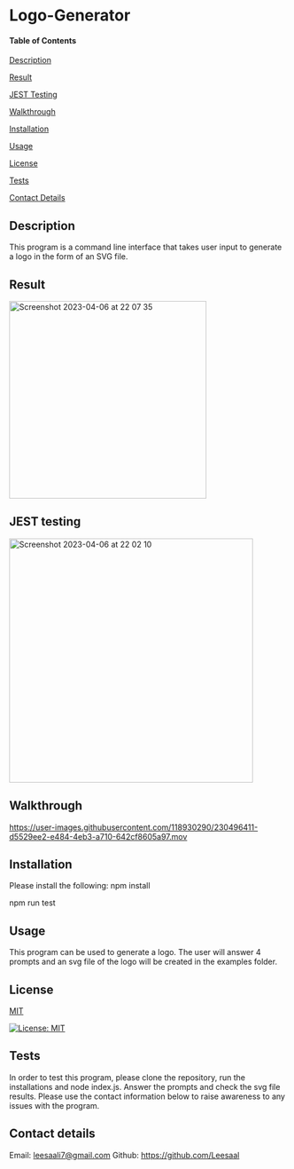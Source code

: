 # Logo-Generator

#### Table of Contents 
[Description](#description)

[Result](#result)

[JEST Testing](#JEST-testing)

[Walkthrough](#walkthrough)

[Installation](#installation)

[Usage](#usage)

[License](#license)

[Tests](#tests)

[Contact Details](#contact-details)

## Description

This program is a command line interface that takes user input to generate a logo in the form of an SVG file.

## Result

<img width="356" alt="Screenshot 2023-04-06 at 22 07 35" src="https://user-images.githubusercontent.com/118930290/230494355-16d703a4-e677-482c-973b-ce226e9ac423.png">

## JEST testing

<img width="440" alt="Screenshot 2023-04-06 at 22 02 10" src="https://user-images.githubusercontent.com/118930290/230493824-c84d9431-843b-482c-b229-8a6f77594a5e.png">

## Walkthrough

https://user-images.githubusercontent.com/118930290/230496411-d5529ee2-e484-4eb3-a710-642cf8605a97.mov

## Installation

Please install the following:
npm install

npm run test

## Usage

This program can be used to generate a logo.  The user will answer 4 prompts and an svg file of the logo will be created in the examples folder.

## License

[MIT](https://choosealicense.com/licenses/mit/)

[![License: MIT](https://img.shields.io/badge/License-MIT-yellow.svg)](https://opensource.org/licenses/MIT)

## Tests

In order to test this program, please clone the repository, run the installations and node index.js.  Answer the prompts and check the svg file results.  Please use the contact information below to raise awareness to any issues with the program.

## Contact details

Email: leesaali7@gmail.com
Github: https://github.com/Leesaal
